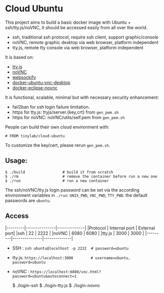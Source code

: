 
# Cloud Ubuntu

This project aims to build a basic docker image with Ubuntu + ssh/tty.js/noVNC, it should be accessed easily from all over the world.

* ssh, traditional ssh protocol, require ssh client, support graphic/console
* noVNC, remote graphic desktop via web browser, platform independent
* tty.js, remote tty console via web browser, platform independent

It is based on:

* [tty.js](https://github.com/chjj/tty.js/)
* [noVNC](https://github.com/kanaka/noVNC)
* [websockify](https://github.com/kanaka/websockify)
* [docker-ubuntu-vnc-desktop](https://github.com/fcwu/docker-ubuntu-vnc-desktop)
* [docker-eclipse-novnc](https://github.com/mccahill/docker-eclipse-novnc.git)

It is functional, scalable, minimal but with necessary security enhancement:

* fail2ban for ssh login failure limitation.
* https for tty.js: ttyjs/server.{key,crt} from `gen_pem.sh`
* https for noVNC: noVNC/utils/self.pem from `gen_pem.sh`

People can build their own cloud environment with:

    # FROM tinylab/cloud-ubuntu

To customize the key/cert, please rerun `gen_pem.sh`.

## Usage:

    $ ./build                 # build it from scratch
    $ ./rm                    # remove the container before run a new one
    $ ./run                   # run a new container

The ssh/noVNC/tty.js login password can be set via the according environment
variables in `./run`: `UNIX_PWD`, `VNC_PWD`, `TTY_PWD`. the default passwords
are `ubuntu`.

## Access

|---------|---------------|--------------|
|Protocol | Internal port | External port|
|ssh      | 22            | 2222         |
|noVNC    | 6080          | 6080         |
|tty.js   | 3000          | 3000         |
|---------|---------------|--------------|


* SSH   : `ssh ubuntu@localhost -p 2222  # password=ubuntu`
* tty.js: `https://localhost:3000        # username=ubuntu, password=ubuntu`
* noVNC : `https://localhost:6080/vnc.html?password=ubuntu&autoconnect=1`

    $ ./login-ssh
    $ ./login-tty.js
    $ ./login-novnc
